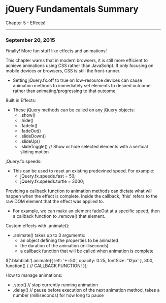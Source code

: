 jQuery Fundamentals Summary
===========================

Chapter 5 - Effects!
_______________________________________

### September 20, 2015

Finally! More fun stuff like effects and animations!

This chapter warns that in modern browsers, it is still more efficient to achieve animations using CSS rather than JavaScript. If only focusing on mobile devices or browsers, CSS is still the front-runner.
* Setting jQuery.fx.off to true on low-resource devices can cause animation methods to immediately set elements to desired outcome rather than animating/progressing to that outcome.

Built in Effects:
* These jQuery methods can be called on any jQuery objects:
  * .show()
  * .hide()
  * .fadeIn()
  * .fadeOut()
  * .slideDown()
  * .slideUp()
  * .slideToggle() // Show or hide selected elements with a vertical sliding motion

jQuery.fx.speeds:
* This can be used to reset an existing predevined speed. For example:
  * jQuery.fx.speeds.fast = 50;
  * jQuery.fx.speeds.turtle = 3000;

Providing a callback function to animation methods can dictate what will happen when the effect is complete. Inside the callback, 'this' refers to the raw DOM element that the effect was applied to.
* For example, we can make an element fadeOut at a specific speed, then a callback function to .remove() that element.

Custom effects with .animate():
* .animate() takes up to 3 arguments:
  * an object defining the properties to be animated
  * the duration of the animation (milliseconds)
  * a callback function that will be called when animation is complete

$('.blahblah').animate({
  left: '+=50',
  opacity: 0.25,
  fontSize: '12px'
},
300,
function() {
  // CALLBACK FUNCTION!
});

How to manage animations:
* .stop() // stop currently running animation
* .delay() // pause before execution of the next animation method, takes a number (milliseconds) for how long to pause
